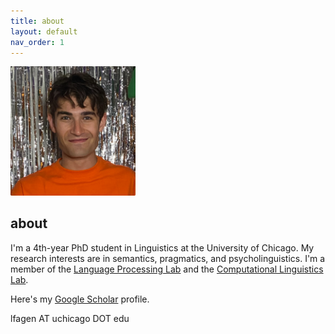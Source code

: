 ```yaml
---
title: about
layout: default
nav_order: 1
---
```


<img src="images/headshot.jpg" alt="what I look like" width="200"/>

## about ##
I'm a 4th-year PhD student in Linguistics at the University of Chicago. My research interests are in semantics, pragmatics, and psycholinguistics. I'm a member of the [Language Processing Lab](https://lucian.uchicago.edu/blogs/lpl/) and the [Computational Linguistics Lab](https://uchicagocompling.github.io/). 

Here's my [Google Scholar](https://scholar.google.com/citations?user=W3f-kgsAAAAJ&hl=en&oi=ao) profile.

lfagen AT uchicago DOT edu
